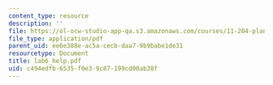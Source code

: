 ```yaml
---
content_type: resource
description: ''
file: https://ol-ocw-studio-app-qa.s3.amazonaws.com/courses/11-204-planning-communications-and-digital-media-fall-2004/c494edfb6535f0e39c87199cd00ab38f_lab6_help.pdf
file_type: application/pdf
parent_uid: ee6e388e-ac5a-cecb-daa7-9b9babe1de31
resourcetype: Document
title: lab6_help.pdf
uid: c494edfb-6535-f0e3-9c87-199cd00ab38f
---
```

